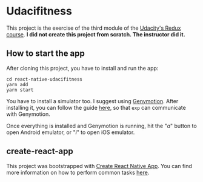 # Udacifitness

This project is the exercise of the third module of the [Udacity's Redux course](https://br.udacity.com/course/react-nanodegree--nd019). **I did not create this project from scratch. The instructor did it.**

## How to start the app

After cloning this project, you have to install and run the app:
```
cd react-native-udacifitness
yarn add
yarn start
```

You have to install a simulator too. I suggest using [Genymotion](https://www.genymotion.com/fun-zone/). After installing it, you can follow the guide [here](https://docs.expo.io/versions/latest/guides/genymotion.html), so that `exp` can communicate with Genymotion.

Once everything is installed and Genymotion is running, hit the "_a_" button to open Android emulator, or "_i_" to open iOS emulator.

## create-react-app

This project was bootstrapped with [Create React Native App](https://github.com/react-community/create-react-native-app). You can find more information on how to perform common tasks [here](https://github.com/react-community/create-react-native-app/blob/master/react-native-scripts/template/README.md).